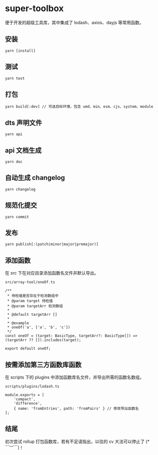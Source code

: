 # super-toolbox
便于开发的超级工具库，其中集成了 lodash、axios、dayjs 等常用函数。

## 安装
```
yarn [install]
```

## 测试
```
yarn test
```

## 打包
```
yarn build[:dev] // 可选目标环境，包含 umd、min、esm、cjs、system、module
```

## dts 声明文件
```
yarn api
```

## api 文档生成
```
yarn doc
```

## 自动生成 changelog
```
yarn changelog
```

## 规范化提交
```
yarn commit
```

## 发布
```
yarn publish[:(patch|minor|major|premajor)]
```

## 添加函数
在 src 下在对应目录添加函数名文件并默认导出。
```
src/array-tool/oneOf.ts

/**
 * 待检值是否存在于检测数组中
 * @param target 待检值
 * @param targetArr 检测数组
 *
 * @default targetArr []
 *
 * @example
 * oneOf('a', ['a', 'b', 'c'])
 */
const oneOf = (target: BasicType, targetArr?: BasicType[]) => (targetArr ?? []).includes(target);

export default oneOf;

```

## 按需添加第三方函数库函数
在 scripts 下的 plugins 中添加函数库名文件，并导出所需的函数名数组。
```
scripts/plugins/lodash.ts

module.exports = [
	'compact',
	'difference',
	{ name: 'fromEntries', path: 'fromPairs' } // 修改导出函数名
];
```

## 结尾
初次尝试 rollup 打包函数库，若有不足请指出，以往的 cv 大法可以停止了 (*￣︶￣)！
